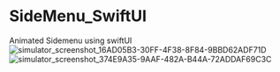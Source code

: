 # SideMenu_SwiftUI
Animated Sidemenu using swiftUI
![simulator_screenshot_16AD05B3-30FF-4F38-8F84-9BBD62ADF71D](https://user-images.githubusercontent.com/41722821/203519417-622c8205-015a-4078-b4b8-e905eb69de38.png)
![simulator_screenshot_374E9A35-9AAF-482A-B44A-72ADDAF69C3C](https://user-images.githubusercontent.com/41722821/203519463-772a9c01-dce9-405c-84ea-1a23b18c4ca0.png)

